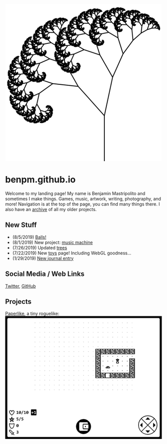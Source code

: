 ![fractal trees](img/frac.png)

# benpm.github.io
Welcome to my landing page! My name is Benjamin Mastripolito and sometimes I make things. Games, music, artwork, writing, photography, and more!
Navigation is at the top of the page, you can find many things there. I also have an [archive](archive/old_stuff.html) of all my older projects.

## New Stuff
- (8/5/2019) [Balls!](https://codepen.io/_bm/pen/RXxaPj)
- (8/1/2019) New project: [music machine](https://github.com/benpm/music-machine)
- (7/26/2019) Updated [trees](toys/trees)
- (7/22/2019) New [toys](toys) page! Including WebGL goodness...
- (1/29/2019) [New journal entry](journal/1_29_2019.html)

## Social Media / Web Links
[Twitter](https://twitter.com/bpmw_), [GitHub](https://github.com/benpm)

## Projects
[Paperlike](projects/paperlike.html), a tiny roguelike:
![paperlike](img/doors.gif)
